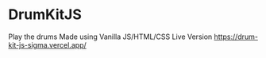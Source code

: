 # DrumKitJS
 Play the drums
 Made using Vanilla JS/HTML/CSS
 Live Version
 https://drum-kit-js-sigma.vercel.app/
